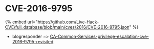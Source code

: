 # CVE-2016-9795
{% embed url="https://github.com/Live-Hack-CVE/full_database/blob/main/cves/2016/CVE-2016-9795.json" %}

* blogresponder ~> [CA-Common-Services-privilege-escalation-cve-2016-9795-revisited](https://www.alice-snow.ru/2016/database/cve-2016-9795/ca-common-services-privilege-escalation-cve-2016-9795-revisited-blogresponder)